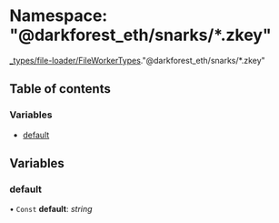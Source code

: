 # Namespace: "@darkforest_eth/snarks/\*.zkey"

[\_types/file-loader/FileWorkerTypes](_types_file_loader_fileworkertypes.md)."@darkforest_eth/snarks/\*.zkey"

## Table of contents

### Variables

- [default](_types_file_loader_fileworkertypes.__darkforest_eth_snarks___zkey_.md#default)

## Variables

### default

• `Const` **default**: _string_
